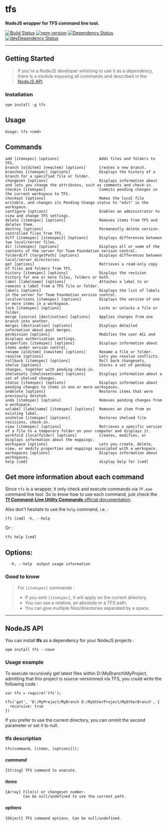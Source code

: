# tfs
**NodeJS wrapper for TFS command line tool.**

[![Build Status](https://travis-ci.org/ivangabriele/tfs.svg?branch=master)](https://travis-ci.org/ivangabriele/tfs)
[![npm version](https://badge.fury.io/js/tfs.svg)](https://badge.fury.io/js/tfs)
[![Dependency Status](https://david-dm.org/ivangabriele/tfs.svg)](https://david-dm.org/ivangabriele/tfs)
[![devDependency Status](https://david-dm.org/ivangabriele/tfs/dev-status.svg)](https://david-dm.org/ivangabriele/tfs#info=devDependencies)

---

## Getting Started

> If you're a NodeJS developer whishing to use it as a dependency,
> there is a module exposing all commands and described in the
> [NodeJS API](#nodejs-api).

### Installation

    npm install -g tfs

## Usage

    Usage: tfs <cmd>

## Commands

```
add [itemspec] [options]                  Adds files and folders to TFS.
branch [olditem] [newitem] [options]      Creates a new branch.
branches [itemspec] [options]             Displays the history of a branch for a specified file or folder.
changeset [options]                       Displays information about and lets you change the attributes, such as comments and check-in.
checkin [itemspec]                        Commits pending changes in the current workspace to TFS.
checkout [options]                        Makes the local file writable, and changes its Pending Change status to "edit" in the workspace.
configure [options]                       Enables an administrator to view and change TFS settings.
delete [itemspec] [options]               Removes items from TFS and deletes them.
destroy [options]                         Permanently delete version-controlled files from TFS.
diff [itemspec] [itemspec2] [options]     Displays differences between two local/server files.
dir [itemspec] [options]                  Displays all or some of the contents of the server for Team Foundation version control.
folderdiff [targetPath] [options]         Displays differences between local/server directories.
get [options]                             Retrieves a read-only copy of files and folders from TFS.
history [itemspec] [options]              Displays the revision history for one or more files, folders or both.
label [labelname] [options]               Attaches a label to or removes a label from a TFS file or folder.
labels [options]                          Displays the list of labels in the server for Team Foundation version control.
localversions [itemspec] [options]        Displays the version of one or more items in a workspace.
lock [itemspec] [options]                 Locks or unlocks a file or folder.
merge [source] [destination] [options]    Applies changes from one branch into another.
merges [destination] [options]            Displays detailed information about past merges.
permission [options]                      Modifies the user ACL and displays authorization settings.
properties [itemspec] [options]           Displays information about items under version control.
rename [olditem] [newitem] [options]      Rename a file or folder.
resolve [options]                         Lets you resolve conflicts.
rollback [itemspec] [options]             Roll back changesets.
shelve [options]                          Stores a set of pending changes, together with pending check-in.
shelvesets [shelvesetname] [options]      Displays information about a set of shelved changes.
status [itemspec] [options]               Displays information about pending changes to items in one or more workspaces.
undelete [options]                        Restores items that were previously deleted.
undo [itemspec] [options]                 Removes pending changes from a workspace.
unlabel [labelname] [itemspec] [options]  Removes an item from an existing label.
unshelve [itemspec] [options]             Restores shelved file revisions, check-in.
view [itemspec] [options]                 Retrieves a specific version of a file to a temporary folder on your computer and displays it.
workfold [localfolder] [options]          Creates, modifies, or displays information about the mappings.
workspace [options]                       Lets you create, delete, view, or modify properties and mappings associated with a workspace.
workspaces [options]                      Displays information about workspaces.
help [cmd]                                display help for [cmd]
```

## Get more information about each command

Since `tfs` is a wrapper, it only check and execute commands via `TF.exe` command line tool. So to know how to use each command, just check the [**Tf Command-Line Utility Commands** official documentation](https://msdn.microsoft.com/en-us/library/z51z7zy0.aspx).

Also don't hesitate to use the `help` command, i.e. :

    tfs [cmd] -h, --help

Or :

    tfs help [cmd]

## Options:

      -h, --help  output usage information

### Good to know

> For `[itemspec]` commands :
> - If you omit `[itemspec]`, it will apply on the current directory.
> - You can use a relative, an absolute or a TFS path.
> - You can give multiple files/directories separated by a space.

---

## NodeJS API

You can install **tfs** as a dependency for your NodeJS projects :

    npm install tfs --save

### Usage example

To execute recursively get latest files within D:\MyBranch\MyProject,
admitting that this project is source-versionned via TFS,
you could write the following code :

    var tfs = require('tfs');

    tfs('get', 'D:/MyProject/MyBranch D:/MyOtherProject/MyOtherBranch', {
      recursive: true
    })

If you prefer to use the current directory, you can ommit the second parameter or set it to null.

### tfs description

    tfs(command, [items, [options]]);

#### _command_

    {String} TFS command to execute.

#### _items_

    {Array} File(s) or changeset number.
            Can be null/undefined to use the current path.

#### _options_

    {Object} TFS command options. Can be null/undefined.
